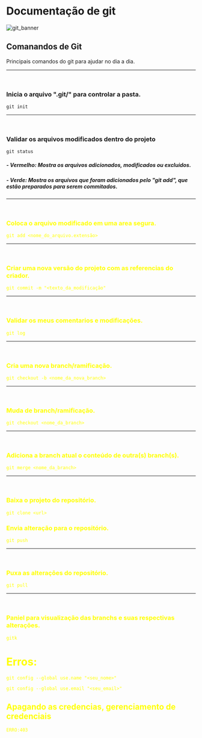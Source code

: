# Documentação de git
![git_banner](https://github.com/eugeniobr25/Estudo_de_Layout_com_CSS_Flex_e_Grid/assets/132760301/fe90ded4-5a7f-45f5-9740-138283a40152)

## Comanandos de Git
Principais comandos do git para ajudar no dia a dia. 
<hr>
<br>

### Inicia o arquivo ".git/" para controlar a pasta.

````
git init
````
<hr>
<br>

### Validar os arquivos modificados dentro do projeto
````
git status
````

##### - Vermelho: Mostra os arquivos adicionados, modificados ou excluidos. 
##### - Verde: Mostra os arquivos que foram adicionados pelo "git add", que estão preparados para serem commitados. <font color="#ffff00">
<hr>
<br>

### Coloca o arquivo modificado em uma area segura.
````
git add <nome_do_arquivo.extensão>
````
<hr>
<br>

### Criar uma nova versão do projeto com as referencias do criador.
````
git commit -m "<texto_da_modificação"
````
<hr>
<br>

### Validar os meus comentarios e modificações.
````
git log
````
<hr>
<br>

### Cria uma nova branch/ramificação.
````
git checkout -b <nome_da_nova_branch>
````
<hr>
<br>

### Muda de branch/ramificação.
````
git checkout <nome_da_branch>
````
<hr>
<br>

### Adiciona a branch atual o conteúdo de outra(s) branch(s).
````
git merge <nome_da_branch>
````
<hr>
<br>

### Baixa o projeto do repositório.
````
git clone <url>
````

### Envia alteração para o repositório.
````
git push
````
<hr>
<br>

### Puxa as alterações do repositório.
````
git pull
````
<hr>
<br>

### Paniel para visualização das branchs e suas respectivas alterações.
````
gitk
````
# Erros: 
````
git config --global use.name "<seu_nome>"
````
````
git config --global use.email "<seu_email>"
````

## Apagando as credencias, gerenciamento de credenciais
````
ERRO:403
````
